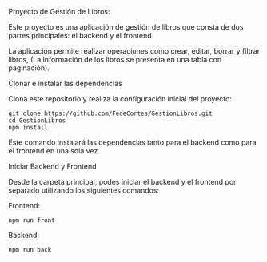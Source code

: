 Proyecto de Gestión de Libros:

Este proyecto es una aplicación de gestión de libros que consta de dos partes principales: el backend y el frontend. 

La aplicación permite realizar operaciones como crear, editar, borrar y filtrar libros, (La información de los libros se presenta en una tabla con paginación).


Clonar e instalar las dependencias

Clona este repositorio y realiza la configuración inicial del proyecto:


    git clone https://github.com/FedeCortes/GestionLibros.git
    cd GestionLibros
    npm install

Este comando instalará las dependencias tanto para el backend como para el frontend en una sola vez.


  Iniciar Backend y Frontend

Desde la carpeta principal, podes iniciar el backend y el frontend por separado utilizando los siguientes comandos:

Frontend:

    npm run front

Backend:

    npm run back
